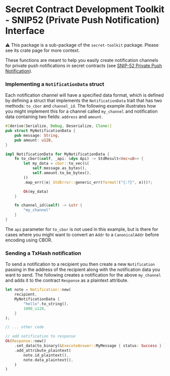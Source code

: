 # Secret Contract Development Toolkit - SNIP52 (Private Push Notification) Interface

⚠️ This package is a sub-package of the `secret-toolkit` package. Please see its crate page for more context.

These functions are meant to help you easily create notification channels for private push notifications in secret contracts (see [SNIP-52 Private Push Notification](https://github.com/SolarRepublic/SNIPs/blob/feat/snip-52/SNIP-52.md)).

### Implementing a `NotificationData` struct

Each notification channel will have a specified data format, which is defined by defining a struct that implements the `NotificationData` trait that has two methods: `to_cbor` and `channel_id`. The following example illustrates how you might implement this for a channel called `my_channel` and notification data containing two fields: `address` and `amount`.

```rust
#[derive(Serialize, Debug, Deserialize, Clone)]
pub struct MyNotificationData {
    pub message: String,
    pub amount: u128,
}

impl NotificationData for MyNotificationData {
    fn to_cbor(&self, _api: &dyn Api) -> StdResult<Vec<u8>> {
        let my_data = cbor::to_vec(&(
            self.message.as_bytes(),
            self.amount.to_be_bytes(),
        ))
        .map_err(|e| StdError::generic_err(format!("{:?}", e)))?;

        Ok(my_data)
    }

    fn channel_id(&self) -> &str {
        "my_channel"
    }
}
```

The `api` parameter for `to_cbor` is not used in this example, but is there for cases where you might want to convert an `Addr` to a `CanonicalAddr` before encoding using CBOR.

### Sending a TxHash notification

To send a notification to a recipient you then create a new `Notification` passing in the address of the recipient along with the notification data you want to send. The following creates a notification for the above `my_channel` and adds it to the contract `Response` as a plaintext attribute.

```rust
let note = Notification::new(
    recipient,
    MyNotificationData {
        "hello".to_string(),
        1000_u128,
    }
);

// ... other code

// add notification to response
Ok(Response::new()
    .set_data(to_binary(&ExecuteAnswer::MyMessage { status: Success } )?)
    .add_attribute_plaintext(
        note.id_plaintext(),
        note.data_plaintext(),
    )
)
```

